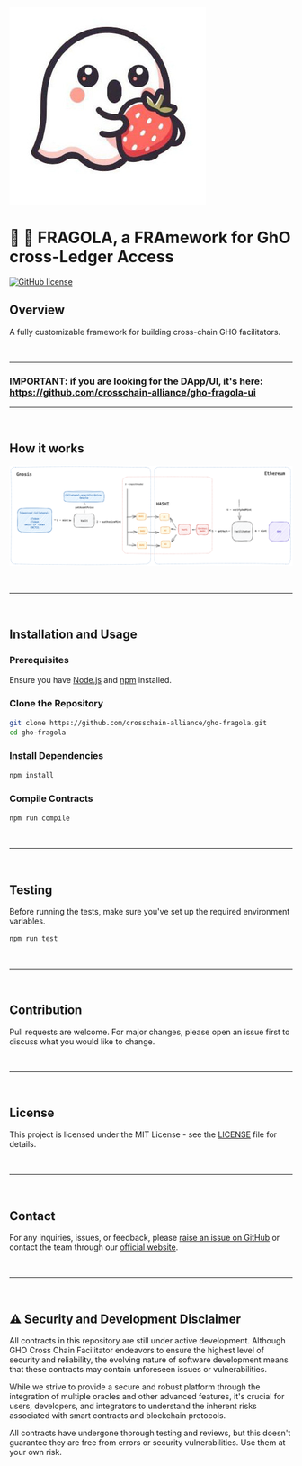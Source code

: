 ![FRAGOLA](./resources/logo_full.jpg)
# 👻 🍓 FRAGOLA, a FRAmework for GhO cross-Ledger Access 


[![GitHub license](https://img.shields.io/badge/license-MIT.svg)](https://github.com/crosschain-alliance/gho-fragola/blob/develop/LICENSE.md)


## Overview

A fully customizable framework for building cross-chain GHO facilitators.

&nbsp;

***

### IMPORTANT: if you are looking for the DApp/UI, it's here: https://github.com/crosschain-alliance/gho-fragola-ui

***

&nbsp;

## How it works

![alt text](./resources/diagram.png)


&nbsp;

***

&nbsp;

## Installation and Usage

### Prerequisites

Ensure you have [Node.js](https://nodejs.org/) and [npm](https://www.npmjs.com/) installed.

### Clone the Repository

```bash
git clone https://github.com/crosschain-alliance/gho-fragola.git
cd gho-fragola
```

### Install Dependencies

```bash
npm install
```

### Compile Contracts

```bash
npm run compile
```

&nbsp;

***

&nbsp;

## Testing

Before running the tests, make sure you've set up the required environment variables.

```bash
npm run test
```

&nbsp;

***

&nbsp;

## Contribution

Pull requests are welcome. For major changes, please open an issue first to discuss what you would like to change.

&nbsp;

***

&nbsp;

## License

This project is licensed under the MIT License - see the [LICENSE](LICENSE) file for details.


&nbsp;

***

&nbsp;
## Contact

For any inquiries, issues, or feedback, please [raise an issue on GitHub](https://github.com/crosschain-alliance/gho-fragola/issues) or contact the team through our [official website](#).

&nbsp;

***

&nbsp;

## ⚠️ Security and Development Disclaimer

All contracts in this repository are still under active development. Although GHO Cross Chain Facilitator endeavors to ensure the highest level of security and reliability, the evolving nature of software development means that these contracts may contain unforeseen issues or vulnerabilities.

While we strive to provide a secure and robust platform through the integration of multiple oracles and other advanced features, it's crucial for users, developers, and integrators to understand the inherent risks associated with smart contracts and blockchain protocols.

All contracts have undergone thorough testing and reviews, but this doesn't guarantee they are free from errors or security vulnerabilities. Use them at your own risk.
